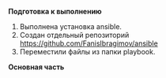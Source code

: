 **Подготовка к выполнению**    
1. Выполнена установка ansible.   
2. Создан отдельный репозиторий https://github.com/FanisIbragimov/ansible  
3. Переместили файлы из папки playbook.  

**Основная часть**    
